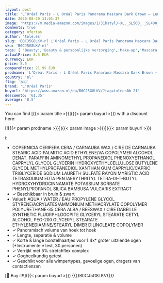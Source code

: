 ```yaml
---
layout: post
title: 'L’Oréal Paris - L Oréal Paris Panorama Mascara Dark Brown – Lengte  Seperatie & Volume Mascara'
date: 2025-08-29 11:05:37
image: 'https://m.media-amazon.com/images/I/31kstylJ+XL._SL500_._SL400_.jpg'
comments: true
category: ofertas
author: 'tole.es'
slug: 'B0CJ5G8LKV-nl L’Oréal Paris - L Oréal Paris Panorama Mascara Dark Brown...'
sku: 'B0CJ5G8LKV-nl'
tags: [ 'Beauty','Beauty & persoonlijke verzorging','Make-up','Mascara’s','Oogmake-up','l’oréal paris','🇳🇱', ]
actualPrice: 8.5 EUR
currency: EUR
price: 8.5
comparePrice: 21.99 EUR
prodname: 'L’Oréal Paris - L Oréal Paris Panorama Mascara Dark Brown – Lengte  Seperatie & Volume Mascara'
country: 'nl'
flag: '🇳🇱'
brand: 'L’Oréal Paris'
buyurl: 'https://www.amazon.nl/dp/B0CJ5G8LKV/?tag=tolees0b-21'
descuento: '61.35'
average: '8.5'
---
```


You can find [{{< param title >}}]({{< param buyurl >}}) with a discount here:

[![{{< param prodname >}}]({{< param image >}})]({{< param buyurl >}})

ℹ️:

- COPERNICIA CERIFERA CERA / CARNAUBA WAX / CIRE DE CARNAUBA STEARIC ACID PALMITIC ACID ETHYLENE/VA COPOLYMER ALCOHOL DENAT. PARAFFIN AMINOMETHYL PROPANEDIOL PHENOXYETHANOL CAPRYLYL GLYCOL GLYCERIN HYDROXYETHYLCELLULOSE BUTYLENE GLYCOL METHYLPROPANEDIOL XANTHAN GUM CAPRYLIC/CAPRIC TRIGLYCERIDE SODIUM LAURETH SULFATE RAYON MYRISTIC ACID TETRASODIUM EDTA PENTAERYTHRITYL TETRA-DI-T-BUTYL HYDROXYHYDROCINNAMATE POTASSIUM SORBATE PHENYLPROPANOL SILICA BAMBUSA VULGARIS EXTRACT
- ✓ Beschikbaar in bruin & zwart
- Value1: AQUA / WATER / EAU PROPYLENE GLYCOL STYRENE/ACRYLATES/AMMONIUM METHACRYLATE COPOLYMER POLYURETHANE-35 CERA ALBA / BEESWAX / CIRE DABEILLE SYNTHETIC FLUORPHLOGOPITE GLYCERYL STEARATE CETYL ALCOHOL PEG-200 GLYCERYL STEARATE ETHYLENEDIAMINE/STEARYL DIMER DILINOLEATE COPOLYMER
- ✓ Panoramisch volume van hoek tot hoek
- ✓ Lengte, separatie & volume
- ✓ Korte & lange borstelhaartjes voor 1.4x* groter uitziende ogen (*Instrumentele test, 30 personen)
- ✓ Verrijkt met 5% stretchflex complex
- ✓ Oogheelkundig getest
- ✓ Geschikt voor alle wimpertypes, gevoelige ogen, dragers van contactlenzen

[🛒 Buy it!!]({{< param buyurl >}})
{{<world>}}B0CJ5G8LKV{{</world>}}
